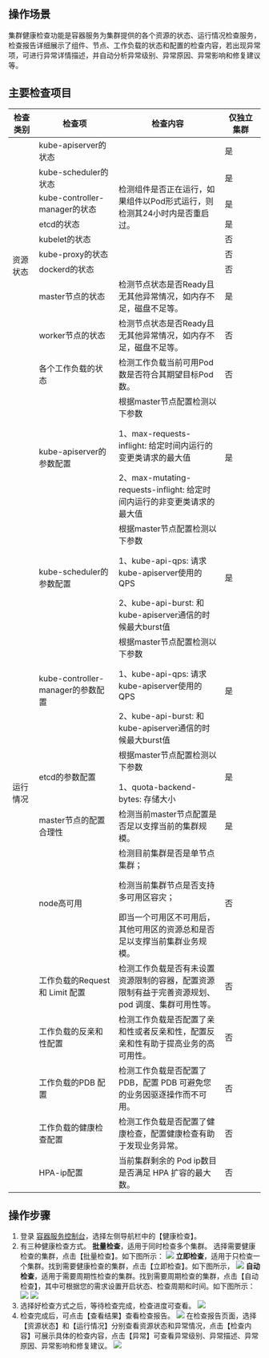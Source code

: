 ## 操作场景
集群健康检查功能是容器服务为集群提供的各个资源的状态、运行情况检查服务，检查报告详细展示了组件、节点、工作负载的状态和配置的检查内容，若出现异常项，可进行异常详情描述，并自动分析异常级别、异常原因、异常影响和修复建议等。

## 主要检查项目
<table>

<thead>
<tr>
<th width="10%">检查类别</th>
<th width="30%">检查项</th>
<th width="40%">检查内容</th>
<th width="15%">仅独立集群</th>
</tr>
</thead>

<tbody>

<tr>
<td rowspan=10>资源状态</td>
<td> kube-apiserver的状态</td>
<td rowspan=7> 检测组件是否正在运行，如果组件以Pod形式运行，则检测其24小时内是否重启过。</td>
<td> 是</td>
</tr>

<tr>
<td> kube-scheduler的状态</td>
<td> 是</td>
</tr>

<tr>
<td> kube-controller-manager的状态</td>
<td> 是</td>
</tr>

<tr>
<td> etcd的状态</td>
<td> 是</td>
</tr>

<tr>
<td> kubelet的状态</td>
<td> 否</td>
</tr>

<tr>
<td> kube-proxy的状态</td>
<td> 否</td>
</tr>

<tr>
<td> dockerd的状态</td>
<td> 否</td>
</tr>

<tr>
<td> master节点的状态</td>
<td> 检测节点状态是否Ready且无其他异常情况，如内存不足，磁盘不足等。</td>
<td> 是</td>
</tr>

<tr>
<td> worker节点的状态</td>
<td> 检测节点状态是否Ready且无其他异常情况，如内存不足，磁盘不足等。</td>
<td> 否</td>
</tr>

<tr>
<td> 各个工作负载的状态</td>
<td> 检测工作负载当前可用Pod数是否符合其期望目标Pod数。</td>
<td> 否</td>
</tr>

<tr>
<td rowspan=14>运行情况</td>
<td> kube-apiserver的参数配置</td>
<td> 根据master节点配置检测以下参数<ul></ul>
1、max-requests-inflight: 给定时间内运行的变更类请求的最大值<ul></ul>
2、max-mutating-requests-inflight: 给定时间内运行的非变更类请求的最大值</td>
<td> 是</td>
</tr>

<tr>
<td> kube-scheduler的参数配置</td>
<td> 根据master节点配置检测以下参数<ul></ul>
1、kube-api-qps: 请求kube-apiserver使用的QPS<ul></ul>
2、kube-api-burst: 和kube-apiserver通信的时候最大burst值</td>
<td> 是</td>
</tr>

<tr>
<td> kube-controller-manager的参数配置</td>
<td> 根据master节点配置检测以下参数<ul></ul>
1、kube-api-qps: 请求kube-apiserver使用的QPS<ul></ul>
2、kube-api-burst: 和kube-apiserver通信的时候最大burst值</td>
<td> 是</td>
</tr>

<tr>
<td> etcd的参数配置</td>
<td> 根据master节点配置检测以下参数<ul></ul>
1、quota-backend-bytes: 存储大小</td>
<td> 是</td>
</tr>


<tr>
<td> master节点的配置合理性</td>
<td> 检测当前master节点配置是否足以支撑当前的集群规模。</td>
<td> 是</td>
</tr>

<tr>
<td> node高可用</td>
<td> 检测目前集群是否是单节点集群；<ul></ul>
检测当前集群节点是否支持多可用区容灾；<ul></ul>
即当一个可用区不可用后，其他可用区的资源总和是否足以支撑当前集群业务规模。</td>
<td> 否</td>
</tr>

<tr>
<td> 工作负载的Request 和 Limit 配置</td>
<td> 检测工作负载是否有未设置资源限制的容器，配置资源限制有益于完善资源规划、pod 调度、集群可用性等。</td>
<td> 否</td>
</tr>

<tr>
<td>工作负载的反亲和性配置</td>
<td> 检测工作负载是否配置了亲和性或者反亲和性，配置反亲和性有助于提高业务的高可用性。</td>
<td> 否</td>
</tr>

<tr>
<td> 工作负载的PDB 配置</td>
<td> 检测工作负载是否配置了 PDB，配置 PDB 可避免您的业务因驱逐操作而不可用。</td>
<td> 否</td>
</tr>

<tr>
<td> 工作负载的健康检查配置</td>
<td> 检测工作负载是否配置了健康检查，配置健康检查有助于发现业务异常。</td>
<td> 否</td>
</tr>

<tr>
<td> HPA-ip配置</td>
<td> 当前集群剩余的 Pod ip数目是否满足 HPA 扩容的最大数。</td>
<td> 否</td>
</tr>



</tr>
</tr>
</tbody></table>

## 操作步骤
1. 登录 [容器服务控制台](https://console.cloud.tencent.com/tke2)，选择左侧导航栏中的【健康检查】。
2. 有三种健康检查方式。
**批量检查**，适用于同时检查多个集群。
选择需要健康检查的集群，点击【批量检查】。如下图所示：
![](https://main.qcloudimg.com/raw/e782264955c22b49b0b615c925e902d1.png)
**立即检查**，适用于只检查一个集群。找到需要健康检查的集群，点击【立即检查】。如下图所示，
![](https://main.qcloudimg.com/raw/7e23d624112de08c13aa59b767933668.png)
**自动检查**，适用于需要周期性检查的集群。找到需要周期检查的集群，点击【自动检查】，其中可根据您的需求设置开启状态、检查周期和时间。如下图所示：
![](https://main.qcloudimg.com/raw/665b7b467a603d12a76b125c03ad00c4.png)
![](https://main.qcloudimg.com/raw/3a45748c37134b198634067c82843a8c.png)
3. 选择好检查方式之后，等待检查完成，检查进度可查看。
![](https://main.qcloudimg.com/raw/05c6cc587d7a323463af9fe0452a816a.png)
4. 检查完成后，可点击【查看结果】查看检查报告。
![](https://main.qcloudimg.com/raw/6b496f3e7106293cbda0bd6c7184dda2.png)
在检查报告页面，选择【资源状态】和【运行情况】分别查看资源状态和异常情况，点击【检查内容】可展示具体的检查内容，点击【异常】可查看异常级别、异常描述、异常原因、异常影响和修复建议。
![](https://main.qcloudimg.com/raw/a39ada0b3a653282d5de7162a0920225.png)


